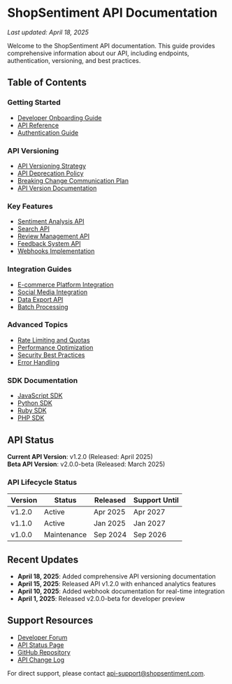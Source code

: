 # ShopSentiment API Documentation

*Last updated: April 18, 2025*

Welcome to the ShopSentiment API documentation. This guide provides comprehensive information about our API, including endpoints, authentication, versioning, and best practices.

## Table of Contents

### Getting Started
- [Developer Onboarding Guide](developer_onboarding_guide.md)
- [API Reference](api.md)
- [Authentication Guide](api_authentication.md)

### API Versioning
- [API Versioning Strategy](api_versioning_strategy.md)
- [API Deprecation Policy](api_deprecation_policy.md)
- [Breaking Change Communication Plan](breaking_change_communication_plan.md)
- [API Version Documentation](api_versioning.md)

### Key Features
- [Sentiment Analysis API](sentiment_analysis_api.md)
- [Search API](search_api.md)
- [Review Management API](review_api.md)
- [Feedback System API](feedback_api.md)
- [Webhooks Implementation](webhooks.md)

### Integration Guides
- [E-commerce Platform Integration](ecommerce_integration.md)
- [Social Media Integration](social_media_integration.md)
- [Data Export API](data_export.md)
- [Batch Processing](batch_processing.md)

### Advanced Topics
- [Rate Limiting and Quotas](rate_limiting.md)
- [Performance Optimization](api_performance.md)
- [Security Best Practices](api_security.md)
- [Error Handling](error_handling.md)

### SDK Documentation
- [JavaScript SDK](javascript_sdk.md)
- [Python SDK](python_sdk.md)
- [Ruby SDK](ruby_sdk.md)
- [PHP SDK](php_sdk.md)

## API Status

**Current API Version**: v1.2.0 (Released: April 2025)  
**Beta API Version**: v2.0.0-beta (Released: March 2025)

### API Lifecycle Status

| Version | Status | Released | Support Until |
|---------|--------|----------|--------------|
| v1.2.0  | Active | Apr 2025 | Apr 2027     |
| v1.1.0  | Active | Jan 2025 | Jan 2027     |
| v1.0.0  | Maintenance | Sep 2024 | Sep 2026 |

## Recent Updates

- **April 18, 2025**: Added comprehensive API versioning documentation
- **April 15, 2025**: Released API v1.2.0 with enhanced analytics features
- **April 10, 2025**: Added webhook documentation for real-time integration
- **April 1, 2025**: Released v2.0.0-beta for developer preview

## Support Resources

- [Developer Forum](https://community.shopsentiment.com/developers)
- [API Status Page](https://status.shopsentiment.com)
- [GitHub Repository](https://github.com/shopsentiment/api)
- [API Change Log](api_changelog.md)

For direct support, please contact [api-support@shopsentiment.com](mailto:api-support@shopsentiment.com). 